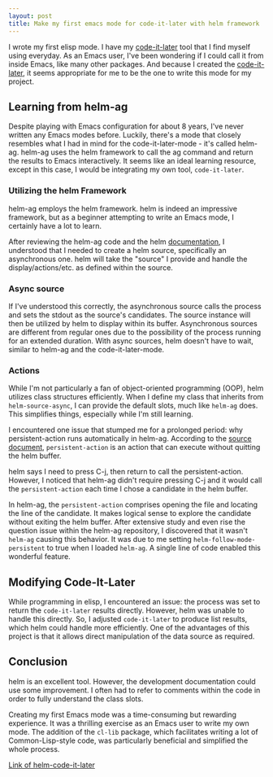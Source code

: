 ```yaml
---
layout: post
title: Make my first emacs mode for code-it-later with helm framework
---
```


I wrote my first elisp mode. I have my [code-it-later](https://github.com/ccqpein/cl-format-rs) tool that I find myself using everyday. As an Emacs user, I've been wondering if I could call it from inside Emacs, like many other packages. And because I created the [code-it-later](https://github.com/ccqpein/cl-format-rs), it seems appropriate for me to be the one to write this mode for my project.

## Learning from helm-ag ##

Despite playing with Emacs configuration for about 8 years, I've never written any Emacs modes before. Luckily, there's a mode that closely resembles what I had in mind for the code-it-later-mode - it's called helm-ag. helm-ag uses the helm framework to call the ag command and return the results to Emacs interactively. It seems like an ideal learning resource, except in this case, I would be integrating my own tool, `code-it-later`. 

### Utilizing the helm Framework ###

helm-ag employs the helm framework. helm is indeed an impressive framework, but as a beginner attempting to write an Emacs mode, I certainly have a lot to learn.

After reviewing the helm-ag code and the helm [documentation](https://github.com/emacs-helm/helm/wiki/Developing), I understood that I needed to create a helm source, specifically an asynchronous one. helm will take the "source" I provide and handle the display/actions/etc. as defined within the source.

### Async source ###

If I've understood this correctly, the asynchronous source calls the process and sets the stdout as the source's candidates. The source instance will then be utilized by helm to display within its buffer. Asynchronous sources are different from regular ones due to the possibility of the process running for an extended duration. With async sources, helm doesn't have to wait, similar to helm-ag and the code-it-later-mode.

### Actions ###

While I'm not particularly a fan of object-oriented programming (OOP), helm utilizes class structures efficiently. When I define my class that inherits from `helm-source-async`, I can provide the default slots, much like `helm-ag` does. This simplifies things, especially while I'm still learning.

I encountered one issue that stumped me for a prolonged period: why persistent-action runs automatically in helm-ag. According to the [source document](https://github.com/emacs-helm/helm/blob/d6806ad23304277b19b0646ce5b19e1a6509ea06/helm-source.el#L175C7-L175C7), `persistent-action` is an action that can execute without quitting the helm buffer.

helm says I need to press C-j, then return to call the persistent-action. However, I noticed that helm-ag didn't require pressing C-j and it would call the `persistent-action` each time I chose a candidate in the helm buffer.

In helm-ag, the `persistent-action` comprises opening the file and locating the line of the candidate. It makes logical sense to explore the candidate without exiting the helm buffer. After extensive study and even rise the question issue within the helm-ag repository, I discovered that it wasn't `helm-ag` causing this behavior. It was due to me setting `helm-follow-mode-persistent` to true when I loaded `helm-ag`. A single line of code enabled this wonderful feature.

## Modifying Code-It-Later ##

While programming in elisp, I encountered an issue: the process was set to return the `code-it-later` results directly. However, helm was unable to handle this directly. So, I adjusted `code-it-later` to produce list results, which helm could handle more efficiently. One of the advantages of this project is that it allows direct manipulation of the data source as required. 

## Conclusion ##

helm is an excellent tool. However, the development documentation could use some improvement. I often had to refer to comments within the code in order to fully understand the class slots.

Creating my first Emacs mode was a time-consuming but rewarding experience. It was a thrilling exercise as an Emacs user to write my own mode. The addition of the `cl-lib` package, which facilitates writing a lot of Common-Lisp-style code, was particularly beneficial and simplified the whole process.

[Link of helm-code-it-later](https://github.com/ccqpein/helm-code-it-later)
